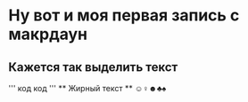 # Ну вот и моя первая запись с макрдаун
## Кажется так выделить текст
''' код код ''' ** Жирный текст **
☺♀☻♣♠
